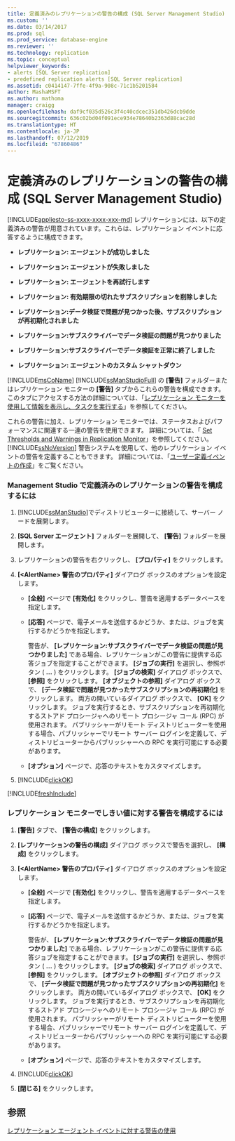 ```yaml
---
title: 定義済みのレプリケーションの警告の構成 (SQL Server Management Studio) | Microsoft Docs
ms.custom: ''
ms.date: 03/14/2017
ms.prod: sql
ms.prod_service: database-engine
ms.reviewer: ''
ms.technology: replication
ms.topic: conceptual
helpviewer_keywords:
- alerts [SQL Server replication]
- predefined replication alerts [SQL Server replication]
ms.assetid: c0414147-7ffe-4f9a-908c-71c1b5201584
author: MashaMSFT
ms.author: mathoma
manager: craigg
ms.openlocfilehash: daf9cf035d526c3f4c40cdcec351db426dcb9dde
ms.sourcegitcommit: 636c02bd04f091ece934e78640b2363d88cac28d
ms.translationtype: HT
ms.contentlocale: ja-JP
ms.lasthandoff: 07/12/2019
ms.locfileid: "67860486"
---
```

# <a name="configure-predefined-replication-alerts-sql-server-management-studio"></a>定義済みのレプリケーションの警告の構成 (SQL Server Management Studio)
[!INCLUDE[appliesto-ss-xxxx-xxxx-xxx-md](../../../includes/appliesto-ss-xxxx-xxxx-xxx-md.md)]
  レプリケーションには、以下の定義済みの警告が用意されています。これらは、レプリケーション イベントに応答するように構成できます。  
  
-   **レプリケーション: エージェントが成功しました**  
  
-   **レプリケーション: エージェントが失敗しました**  
  
-   **レプリケーション: エージェントを再試行します**  
  
-   **レプリケーション: 有効期限の切れたサブスクリプションを削除しました**  
  
-   **レプリケーション:データ検証で問題が見つかった後、サブスクリプションが再初期化されました**  
  
-   **レプリケーション:サブスクライバーでデータ検証の問題が見つかりました**  
  
-   **レプリケーション:サブスクライバーでデータ検証を正常に終了しました**  
  
-   **レプリケーション: エージェントのカスタム シャットダウン**  
  
 [!INCLUDE[msCoName](../../../includes/msconame-md.md)] [!INCLUDE[ssManStudioFull](../../../includes/ssmanstudiofull-md.md)] の **[警告]** フォルダーまたはレプリケーション モニターの **[警告]** タブからこれらの警告を構成できます。 このタブにアクセスする方法の詳細については、「[レプリケーション モニターを使用して情報を表示し、タスクを実行する](../../../relational-databases/replication/monitor/view-information-and-perform-tasks-replication-monitor.md)」を参照してください。  
  
 これらの警告に加え、レプリケーション モニターでは、ステータスおよびパフォーマンスに関連する一連の警告を使用できます。 詳細については、「 [Set Thresholds and Warnings in Replication Monitor](../../../relational-databases/replication/monitor/set-thresholds-and-warnings-in-replication-monitor.md)」を参照してください。 [!INCLUDE[ssNoVersion](../../../includes/ssnoversion-md.md)] 警告システムを使用して、他のレプリケーション イベントの警告を定義することもできます。 詳細については、「[ユーザー定義イベントの作成](https://msdn.microsoft.com/library/03d71a35-97fa-4bba-aa9a-23ac9c9cf879)」をご覧ください。  
  
### <a name="to-configure-a-predefined-replication-alert-in-management-studio"></a>Management Studio で定義済みのレプリケーションの警告を構成するには  
  
1.  [!INCLUDE[ssManStudio](../../../includes/ssmanstudio-md.md)]でディストリビューターに接続して、サーバー ノードを展開します。  
  
2.  **[SQL Server エージェント]** フォルダーを展開して、 **[警告]** フォルダーを展開します。  
  
3.  レプリケーションの警告を右クリックし、 **[プロパティ]** をクリックします。  
  
4.  **[\<AlertName> 警告のプロパティ]** ダイアログ ボックスのオプションを設定します。  
  
    -   **[全般]** ページで **[有効化]** をクリックし、警告を適用するデータベースを指定します。  
  
    -   **[応答]** ページで、電子メールを送信するかどうか、または、ジョブを実行するかどうかを指定します。  
  
         警告が、 **[レプリケーション:サブスクライバーでデータ検証の問題が見つかりました]** である場合、レプリケーションがこの警告に提供する応答ジョブを指定することができます。 **[ジョブの実行]** を選択し、参照ボタン ( **...** ) をクリックします。 **[ジョブの検索]** ダイアログ ボックスで、 **[参照]** をクリックします。 **[オブジェクトの参照]** ダイアログ ボックスで、 **[データ検証で問題が見つかったサブスクリプションの再初期化]** をクリックします。 両方の開いているダイアログ ボックスで、 **[OK]** をクリックします。 ジョブを実行するとき、サブスクリプションを再初期化するストアド プロシージャへのリモート プロシージャ コール (RPC) が使用されます。 パブリッシャーがリモート ディストリビューターを使用する場合、パブリッシャーでリモート サーバー ログインを定義して、ディストリビューターからパブリッシャーへの RPC を実行可能にする必要があります。  
  
    -   **[オプション]** ページで、応答のテキストをカスタマイズします。  
  
5.  [!INCLUDE[clickOK](../../../includes/clickok-md.md)]  

[!INCLUDE[freshInclude](../../../includes/paragraph-content/fresh-note-steps-feedback.md)]

### <a name="to-configure-an-alert-for-a-threshold-in-replication-monitor"></a>レプリケーション モニターでしきい値に対する警告を構成するには  
  
1.  **[警告]** タブで、 **[警告の構成]** をクリックします。  
  
2.  **[レプリケーションの警告の構成]** ダイアログ ボックスで警告を選択し、 **[構成]** をクリックします。  
  
3.  **[\<AlertName> 警告のプロパティ]** ダイアログ ボックスのオプションを設定します。  
  
    -   **[全般]** ページで **[有効化]** をクリックし、警告を適用するデータベースを指定します。  
  
    -   **[応答]** ページで、電子メールを送信するかどうか、または、ジョブを実行するかどうかを指定します。  
  
         警告が、 **[レプリケーション:サブスクライバーでデータ検証の問題が見つかりました]** である場合、レプリケーションがこの警告に提供する応答ジョブを指定することができます。 **[ジョブの実行]** を選択し、参照ボタン ( **...** ) をクリックします。 **[ジョブの検索]** ダイアログ ボックスで、 **[参照]** をクリックします。 **[オブジェクトの参照]** ダイアログ ボックスで、 **[データ検証で問題が見つかったサブスクリプションの再初期化]** をクリックします。 両方の開いているダイアログ ボックスで、 **[OK]** をクリックします。 ジョブを実行するとき、サブスクリプションを再初期化するストアド プロシージャへのリモート プロシージャ コール (RPC) が使用されます。 パブリッシャーがリモート ディストリビューターを使用する場合、パブリッシャーでリモート サーバー ログインを定義して、ディストリビューターからパブリッシャーへの RPC を実行可能にする必要があります。  
  
    -   **[オプション]** ページで、応答のテキストをカスタマイズします。  
  
4.  [!INCLUDE[clickOK](../../../includes/clickok-md.md)]  
  
5.  **[閉じる]** をクリックします。  
  
## <a name="see-also"></a>参照  
 [レプリケーション エージェント イベントに対する警告の使用](../../../relational-databases/replication/agents/use-alerts-for-replication-agent-events.md)  
  
  
